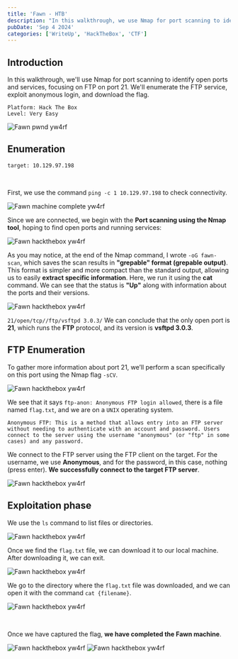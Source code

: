 ```yaml
---
title: 'Fawn - HTB'
description: "In this walkthrough, we use Nmap for port scanning to identify open ports and services, focusing on FTP on port 21. We'll enumerate the FTP service, exploit anonymous login, and download the flag."
pubDate: 'Sep 4 2024'
categories: ['WriteUp', 'HackTheBox', 'CTF']
--- 
```



## Introduction 

In this walkthrough, we'll use Nmap for port scanning to identify open ports and services, focusing on FTP on port 21. We'll enumerate the FTP service, exploit anonymous login, and download the flag.
```
Platform: Hack The Box
Level: Very Easy 
```

![Fawn pwnd yw4rf](https://old-blog-yw4rf.vercel.app/_astro/0-Fawn.C4-iV88g_1C3oOI.webp)

## Enumeration
```
target: 10.129.97.198  
```
<br>

First, we use the command `ping -c 1 10.129.97.198` to check connectivity. 

![Fawn machine complete yw4rf](https://old-blog-yw4rf.vercel.app/_astro/1-Fawn.DLpEjN8C_G0HJ.webp)

Since we are connected, we begin with the **Port scanning using the Nmap tool**, hoping to find open ports and running services:


![Fawn hackthebox yw4rf](https://old-blog-yw4rf.vercel.app/_astro/2-Fawn.PGV5Jxm1_11kC0P.webp)

As you may notice, at the end of the Nmap command, I wrote `-oG fawn-scan`, which saves the scan results in **"grepable" format (grepable output)**. This format is simpler and more compact than the standard output, allowing us to easily **extract specific information**. Here, we run it using the **cat** command. We can see that the status is **"Up"** along with information about the ports and their versions.

![Fawn hackthebox yw4rf](https://old-blog-yw4rf.vercel.app/_astro/3-Fawn.aJfQzRP5_Z1M5RyJ.webp)

`21/open/tcp//ftp/vsftpd 3.0.3/` We can conclude that the only open port is **21**, which runs the **FTP** protocol, and its version is **vsftpd 3.0.3**.
## FTP Enumeration
To gather more information about port 21, we’ll perform a scan specifically on this port using the Nmap flag `-sCV`.

![Fawn hackthebox yw4rf](https://old-blog-yw4rf.vercel.app/_astro/4-Fawn.CCEa5hgk_27PCOd.webp)

We see that it says `ftp-anon: Anonymous FTP login allowed`, there is a file named `flag.txt`, and we are on a `UNIX` operating system.
   ```
Anonymous FTP: This is a method that allows entry into an FTP server without needing to authenticate with an account and password. Users connect to the server using the username "anonymous" (or "ftp" in some cases) and any password. 
```


We connect to the FTP server using the FTP client on the target. For the username, we use **Anonymous**, and for the password, in this case, nothing (press enter). **We successfully connect to the target FTP server**.

![Fawn hackthebox yw4rf](https://old-blog-yw4rf.vercel.app/_astro/4-Fawn.CCEa5hgk_27PCOd.webp)

## Exploitation phase

We use the `ls` command to list files or directories.

![Fawn hackthebox yw4rf](https://old-blog-yw4rf.vercel.app/_astro/5-Fawn.BrKbKp9X_HBYUr.webp)

Once we find the `flag.txt` file, we can download it to our local machine. After downloading it, we can exit.

![Fawn hackthebox yw4rf](https://old-blog-yw4rf.vercel.app/_astro/6-Fawn.CmthWryW_Z7O9BR.webp)

We go to the directory where the `flag.txt` file was downloaded, and we can open it with the command `cat {filename}`.

![Fawn hackthebox yw4rf](https://old-blog-yw4rf.vercel.app/_astro/7-Fawn.CnCjtEd7_Z1tjlSM.webp)

<br>

Once we have captured the flag, **we have completed the Fawn machine**.

![Fawn hackthebox yw4rf](https://old-blog-yw4rf.vercel.app/_astro/8-Fawn.DQ8lG24Z_ZeNucU.webp)
![Fawn hackthebox yw4rf](https://old-blog-yw4rf.vercel.app/_astro/9-Fawn.wlCfeGrM_Z1FsOTV.webp)

<br>
